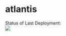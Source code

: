 # atlantis

Status of Last Deployment:<br>
<img src="https://github.com/Dimarkle/atlantis/workflows/Terraform/badge.svg?branch=master"><br>

